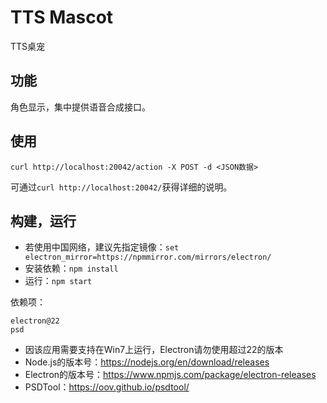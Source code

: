 # TTS Mascot
TTS桌宠

## 功能
角色显示，集中提供语音合成接口。

## 使用
`curl http://localhost:20042/action -X POST -d <JSON数据>`

可通过`curl http://localhost:20042/`获得详细的说明。
## 构建，运行
* 若使用中国网络，建议先指定镜像：`set electron_mirror=https://npmmirror.com/mirrors/electron/`
* 安装依赖：`npm install`
* 运行：`npm start`

依赖项：
```
electron@22
psd
```
* 因该应用需要支持在Win7上运行，Electron请勿使用超过22的版本
* Node.js的版本号：https://nodejs.org/en/download/releases
* Electron的版本号：https://www.npmjs.com/package/electron-releases
* PSDTool：https://oov.github.io/psdtool/
